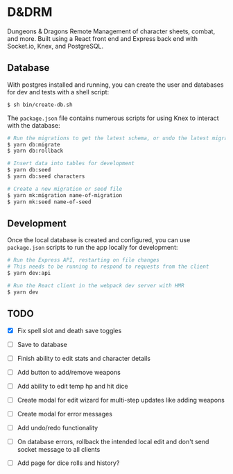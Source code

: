 # D&DRM

Dungeons & Dragons Remote Management of character sheets, combat, and more. Built using a React front end and Express back end with Socket.io, Knex, and PostgreSQL.


## Database

With postgres installed and running, you can create the user and databases for dev and tests with a shell script:

```sh
$ sh bin/create-db.sh
```

The `package.json` file contains numerous scripts for using Knex to interact with the database:

```sh
# Run the migrations to get the latest schema, or undo the latest migration
$ yarn db:migrate
$ yarn db:rollback

# Insert data into tables for development
$ yarn db:seed
$ yarn db:seed characters

# Create a new migration or seed file
$ yarn mk:migration name-of-migration
$ yarn mk:seed name-of-seed
```


## Development

Once the local database is created and configured, you can use `package.json` scripts to run the app locally for development:

```sh
# Run the Express API, restarting on file changes
# This needs to be running to respond to requests from the client
$ yarn dev:api

# Run the React client in the webpack dev server with HMR
$ yarn dev
```


## TODO

- [x] Fix spell slot and death save toggles
- [ ] Save to database
- [ ] Finish ability to edit stats and character details
- [ ] Add button to add/remove weapons
- [ ] Add ability to edit temp hp and hit dice
- [ ] Create modal for edit wizard for multi-step updates like adding weapons
- [ ] Create modal for error messages
- [ ] Add undo/redo functionality
- [ ] On database errors, rollback the intended local edit and don't send socket message to all clients
- [ ] Add page for dice rolls and history?

